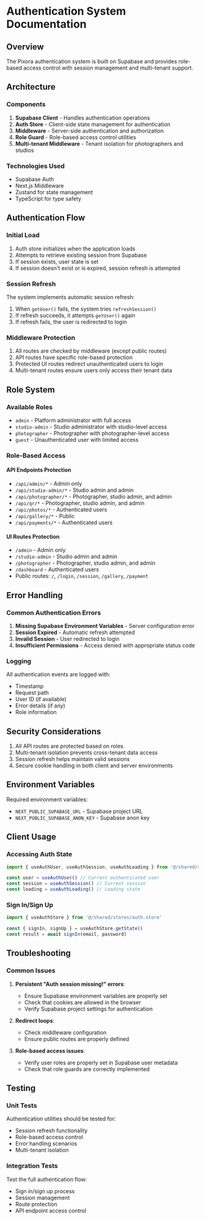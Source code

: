 # Authentication System Documentation

## Overview

The Pixora authentication system is built on Supabase and provides role-based access control with session management and multi-tenant support.

## Architecture

### Components

1. **Supabase Client** - Handles authentication operations
2. **Auth Store** - Client-side state management for authentication
3. **Middleware** - Server-side authentication and authorization
4. **Role Guard** - Role-based access control utilities
5. **Multi-tenant Middleware** - Tenant isolation for photographers and studios

### Technologies Used

- Supabase Auth
- Next.js Middleware
- Zustand for state management
- TypeScript for type safety

## Authentication Flow

### Initial Load
1. Auth store initializes when the application loads
2. Attempts to retrieve existing session from Supabase
3. If session exists, user state is set
4. If session doesn't exist or is expired, session refresh is attempted

### Session Refresh
The system implements automatic session refresh:
1. When `getUser()` fails, the system tries `refreshSession()`
2. If refresh succeeds, it attempts `getUser()` again
3. If refresh fails, the user is redirected to login

### Middleware Protection
1. All routes are checked by middleware (except public routes)
2. API routes have specific role-based protection
3. Protected UI routes redirect unauthenticated users to login
4. Multi-tenant routes ensure users only access their tenant data

## Role System

### Available Roles

- `admin` - Platform administrator with full access
- `studio-admin` - Studio administrator with studio-level access
- `photographer` - Photographer with photographer-level access
- `guest` - Unauthenticated user with limited access

### Role-Based Access

#### API Endpoints Protection
- `/api/admin/*` - Admin only
- `/api/studio-admin/*` - Studio admin and admin
- `/api/photographer/*` - Photographer, studio admin, and admin
- `/api/qr/*` - Photographer, studio admin, and admin
- `/api/photos/*` - Authenticated users
- `/api/gallery/*` - Public
- `/api/payments/*` - Authenticated users

#### UI Routes Protection
- `/admin` - Admin only
- `/studio-admin` - Studio admin and admin
- `/photographer` - Photographer, studio admin, and admin
- `/dashboard` - Authenticated users
- Public routes: `/`, `/login`, `/session`, `/gallery`, `/payment`

## Error Handling

### Common Authentication Errors

1. **Missing Supabase Environment Variables** - Server configuration error
2. **Session Expired** - Automatic refresh attempted
3. **Invalid Session** - User redirected to login
4. **Insufficient Permissions** - Access denied with appropriate status code

### Logging

All authentication events are logged with:
- Timestamp
- Request path
- User ID (if available)
- Error details (if any)
- Role information

## Security Considerations

1. All API routes are protected based on roles
2. Multi-tenant isolation prevents cross-tenant data access
3. Session refresh helps maintain valid sessions
4. Secure cookie handling in both client and server environments

## Environment Variables

Required environment variables:
- `NEXT_PUBLIC_SUPABASE_URL` - Supabase project URL
- `NEXT_PUBLIC_SUPABASE_ANON_KEY` - Supabase anon key

## Client Usage

### Accessing Auth State

```typescript
import { useAuthUser, useAuthSession, useAuthLoading } from '@/shared/stores/auth.store'

const user = useAuthUser() // Current authenticated user
const session = useAuthSession() // Current session
const loading = useAuthLoading() // Loading state
```

### Sign In/Sign Up

```typescript
import { useAuthStore } from '@/shared/stores/auth.store'

const { signIn, signUp } = useAuthStore.getState()
const result = await signIn(email, password)
```

## Troubleshooting

### Common Issues

1. **Persistent "Auth session missing!" errors**:
   - Ensure Supabase environment variables are properly set
   - Check that cookies are allowed in the browser
   - Verify Supabase project settings for authentication

2. **Redirect loops**:
   - Check middleware configuration
   - Ensure public routes are properly defined

3. **Role-based access issues**:
   - Verify user roles are properly set in Supabase user metadata
   - Check that role guards are correctly implemented

## Testing

### Unit Tests

Authentication utilities should be tested for:
- Session refresh functionality
- Role-based access control
- Error handling scenarios
- Multi-tenant isolation

### Integration Tests

Test the full authentication flow:
- Sign in/sign up process
- Session management
- Route protection
- API endpoint access control
